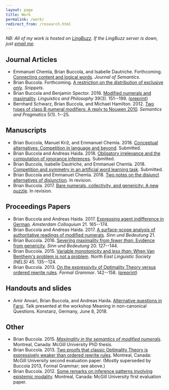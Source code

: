 ```yaml
---
layout: page
title: Work
permalink: /work/
redirect_from: /research.html
---
```


*NB: All of my work is hosted on [LingBuzz][]. If the LingBuzz server is down, just [email me][email].*

[LingBuzz]: http://ling.auf.net/lingbuzz
[email]: mailto:brian.buccola@gmail.com

## Journal Articles

- Emmanuel Chemla, Brian Buccola, and Isabelle Dautriche. Forthcoming. [Connecting content and logical words][connecting-sa]. *Journal of Semantics*.
- Brian Buccola. Forthcoming. [A restriction on the distribution of exclusive *only*][only-snippet]. *Snippets*.
- Brian Buccola and Benjamin Spector. 2016. [Modified numerals and maximality][mod-num-max-doi]. *Linguistics and Philosophy* 39(3). 151--199. ([preprint][mod-num-max-lb])
- Bernhard Schwarz, Brian Buccola, and Michael Hamilton. 2012. [Two types of class B numeral modifiers: A reply to Nouwen 2010][reply-to-nouwen-sp]. *Semantics and Pragmatics* 5(1). 1--25.

[connecting-sa]: http://semanticsarchive.net/Archive/WVhYzUwM/Chemla-Buccola-Dautriche-ConnectWords.pdf
[mod-num-max-doi]: http://dx.doi.org/10.1007/s10988-016-9187-2
[mod-num-max-lb]: http://ling.auf.net/lingbuzz/002528/current.pdf
[reply-to-nouwen-sp]: http://semprag.org/article/download/sp.5.1/pdf

## Manuscripts

- Brian Buccola, Manuel Križ, and Emmanuel Chemla. 2018. [Conceptual alternatives: Competition in language and beyond][concepts-lb]. Submitted.
- Brian Buccola and Andreas Haida. 2018. [Obligatory irrelevance and the computation of ignorance inferences][oblig-irrel-lb]. Submitted.
- Brian Buccola, Isabelle Dautriche, and Emmanuel Chemla. 2018. [Competition and symmetry in an artificial word learning task][competition-lb]. Submitted.
- Brian Buccola and Emmanuel Chemla. 2018. [Two notes on the disjunct alternatives of disjunction][or-snippet]. In revision.
- Brian Buccola. 2017. [Bare numerals, collectivity, and genericity: A new puzzle][bare-num-lb]. In revision.

[competition-lb]: http://ling.auf.net/lingbuzz/003992/current.pdf
[or-snippet]: http://ling.auf.net/lingbuzz/003967/current.pdf
[only-snippet]: http://ling.auf.net/lingbuzz/003966/current.pdf
[concepts-lb]: http://ling.auf.net/lingbuzz/003208/current.pdf
[oblig-irrel-lb]: http://ling.auf.net/lingbuzz/003600/current.pdf
[bare-num-lb]: http://ling.auf.net/lingbuzz/003400/current.pdf

## Proceedings Papers

- Brian Buccola and Andreas Haida. 2017. [Expressing agent indifference in German][ac2017]. *Amsterdam Colloquium* 21. 165--174.
- Brian Buccola and Andreas Haida. 2017. [A surface-scope analysis of authoritative readings of modified numerals][sub21]. *Sinn und Bedeutung* 21.
- Brian Buccola. 2016. [Severing maximality from *fewer than*: Evidence from genericity][sub20]. *Sinn und Bedeutung* 20. 127--144.
- Brian Buccola. 2015. [Variable monotonicity and *less than*: When Van Benthem's problem is not a problem][nels45]. *North East Linguistic Society (NELS)* 45. 135--124.
- Brian Buccola. 2013. [On the expressivity of Optimality Theory versus ordered rewrite rules][fg-doi]. *Formal Grammar*. 142--158. ([preprint][fg-lb])

[ac2017]: http://ling.auf.net/lingbuzz/003763/current.pdf
[sub21]: http://ling.auf.net/lingbuzz/003307/current.pdf
[sub20]: http://ling.auf.net/lingbuzz/002847/current.pdf
[nels45]: http://ling.auf.net/lingbuzz/002512/current.pdf
[fg-doi]: http://dx.doi.org/10.1007/978-3-642-39998-5_9
[fg-lb]: http://ling.auf.net/lingbuzz/002513/current.pdf

## Handouts and slides

- Amir Anvari, Brian Buccola, and Andreas Haida. [Alternative questions in Farsi][miq2018]. Talk presented at the workshop Meaning in non-canonical Questions. Konstanz, Germany, June 8, 2018.

[miq2018]: https://drive.google.com/file/d/1di75XXJOFL2iOjQEU_afrsbtGGnsHY8V/view

## Other

- Brian Buccola. 2015. [*Maximality in the semantics of modified numerals*][dissertation]. Montreal, Canada: McGill University PhD thesis.
- Brian Buccola. 2013. [Two proofs that classic Optimality Theory is expressively weaker than ordered rewrite rules][eval2]. Montreal, Canada: McGill University second evaluation paper. (Mostly superseded by Buccola 2013, Formal Grammar; see above.)
- Brian Buccola. 2012. [Some remarks on inference patterns involving epistemic modality][eval1]. Montreal, Canada: McGill University first evaluation paper.

[dissertation]: http://ling.auf.net/lingbuzz/003039/current.pdf
[eval2]: http://ling.auf.net/lingbuzz/003038/current.pdf
[eval1]: http://ling.auf.net/lingbuzz/003037/current.pdf

